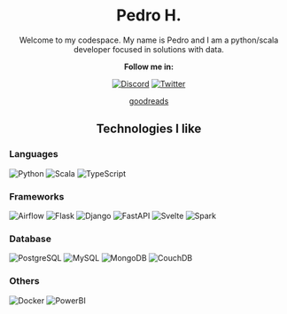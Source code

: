 <div align='center'>
<h1>Pedro H.</h1>
<p>Welcome to my codespace. My name is Pedro and I am a python/scala developer focused in solutions with data.</p>   

<p><b>Follow me in:</b></p>

[![Discord](https://img.shields.io/badge/Discord-7289DA?style=for-the-badge&logo=discord&logoColor=white)](discord.com/users/530774929763991572)
[![Twitter](https://img.shields.io/badge/Twitter-1DA1F2?style=for-the-badge&logo=twitter&logoColor=white)](https://twitter.com/PedroHGonsalves)

[goodreads](https://www.goodreads.com/user/show/155283941-pedro-henrique)


<h2>Technologies I like</h2>

</div>

<h3>Languages</h3>

![Python](https://img.shields.io/badge/Python-3776AB?style=for-the-badge&logo=python&logoColor=white)
![Scala](https://img.shields.io/badge/Scala-DC322F?style=for-the-badge&logo=scala&logoColor=white)
![TypeScript](https://img.shields.io/badge/TypeScript-007ACC?style=for-the-badge&logo=typescript&logoColor=white)

<h3>Frameworks</h3>

![Airflow](https://img.shields.io/badge/Airflow-017CEE?style=for-the-badge&logo=Apache%20Airflow&logoColor=white)
![Flask](https://img.shields.io/badge/Flask-000000?style=for-the-badge&logo=flask&logoColor=white)
![Django](https://img.shields.io/badge/Django-092E20?style=for-the-badge&logo=django&logoColor=white)
![FastAPI](https://img.shields.io/badge/fastapi-109989?style=for-the-badge&logo=FASTAPI&logoColor=white)
![Svelte](https://img.shields.io/badge/SvelteKit-FF3E00?style=for-the-badge&logo=Svelte&logoColor=white)
![Spark](https://img.shields.io/badge/Apache_Spark-FFFFFF?style=for-the-badge&logo=apachespark&logoColor=#E35A16)

<h3>Database</h3>

![PostgreSQL](https://img.shields.io/badge/PostgreSQL-316192?style=for-the-badge&logo=postgresql&logoColor=white)
![MySQL](https://img.shields.io/badge/MySQL-005C84?style=for-the-badge&logo=mysql&logoColor=white)
![MongoDB](https://img.shields.io/badge/MongoDB-4EA94B?style=for-the-badge&logo=mongodb&logoColor=white)
![CouchDB](https://img.shields.io/badge/Couchbase-EA2328?style=for-the-badge&logo=couchbase&logoColor=white)


<h3>Others</h3>

![Docker](https://img.shields.io/badge/Docker-2CA5E0?style=for-the-badge&logo=docker&logoColor=white)
![PowerBI](https://img.shields.io/badge/PowerBI-F2C811?style=for-the-badge&logo=Power%20BI&logoColor=white)

